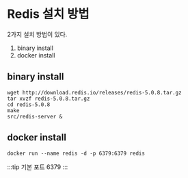 # Redis 설치 방법

2가지 설치 방법이 있다.
1. binary install
2. docker install
 
## binary install

```shell script
wget http://download.redis.io/releases/redis-5.0.8.tar.gz
tar xvzf redis-5.0.8.tar.gz
cd redis-5.0.8
make
src/redis-server &
```

## docker install
```shell script
docker run --name redis -d -p 6379:6379 redis
```

:::tip
기본 포트 6379
:::
